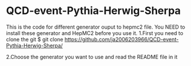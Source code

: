# QCD-event-Pythia-Herwig-Sherpa
This is the code for different generator ouput to hepmc2 file. You NEED to install these generator and HepMC2 before you use it.
   1.First you need to clone the git
     $ git clone https://github.com/ja2006203966/QCD-event-Pythia-Herwig-Sherpa/
     
   2.Choose the generator you want to use and read the README file in it
   
